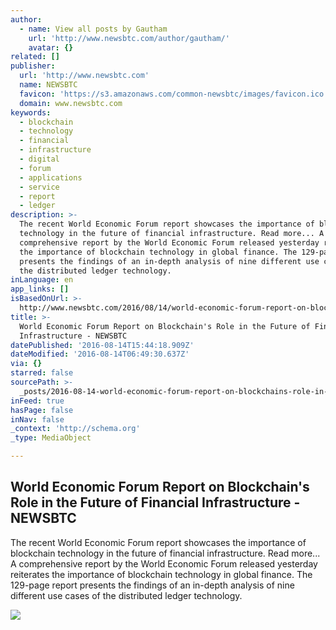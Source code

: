 ```yaml
---
author:
  - name: View all posts by Gautham
    url: 'http://www.newsbtc.com/author/gautham/'
    avatar: {}
related: []
publisher:
  url: 'http://www.newsbtc.com'
  name: NEWSBTC
  favicon: 'https://s3.amazonaws.com/common-newsbtc/images/favicon.ico'
  domain: www.newsbtc.com
keywords:
  - blockchain
  - technology
  - financial
  - infrastructure
  - digital
  - forum
  - applications
  - service
  - report
  - ledger
description: >-
  The recent World Economic Forum report showcases the importance of blockchain
  technology in the future of financial infrastructure. Read more... A
  comprehensive report by the World Economic Forum released yesterday reiterates
  the importance of blockchain technology in global finance. The 129-page report
  presents the findings of an in-depth analysis of nine different use cases of
  the distributed ledger technology.
inLanguage: en
app_links: []
isBasedOnUrl: >-
  http://www.newsbtc.com/2016/08/14/world-economic-forum-report-on-blockchain-and-financial-infrastructure/
title: >-
  World Economic Forum Report on Blockchain's Role in the Future of Financial
  Infrastructure - NEWSBTC
datePublished: '2016-08-14T15:44:18.909Z'
dateModified: '2016-08-14T06:49:30.637Z'
via: {}
starred: false
sourcePath: >-
  _posts/2016-08-14-world-economic-forum-report-on-blockchains-role-in-the-futu.md
inFeed: true
hasPage: false
inNav: false
_context: 'http://schema.org'
_type: MediaObject

---
```

<article style=""><h1>World Economic Forum Report on Blockchain's Role in the Future of Financial Infrastructure - NEWSBTC</h1><p>The recent World Economic Forum report showcases the importance of blockchain technology in the future of financial infrastructure. Read more... A comprehensive report by the World Economic Forum released yesterday reiterates the importance of blockchain technology in global finance. The 129-page report presents the findings of an in-depth analysis of nine different use cases of the distributed ledger technology.</p><img src="http://s3.amazonaws.com/main-newsbtc-images/2016/08/13214528/Screen-Shot-2016-08-14-at-2.14.59-AM.png" /></article>